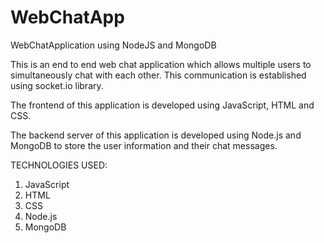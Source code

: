 # WebChatApp
WebChatApplication using NodeJS and MongoDB

This is an end to end web chat application which allows multiple users to simultaneously chat with each other. This communication is established using socket.io library.

The frontend of this application is developed using JavaScript, HTML and CSS.

The backend server of this application is developed using Node.js and MongoDB to store the user information and their chat messages.

TECHNOLOGIES USED:
1) JavaScript
2) HTML
3) CSS
4) Node.js
5) MongoDB
